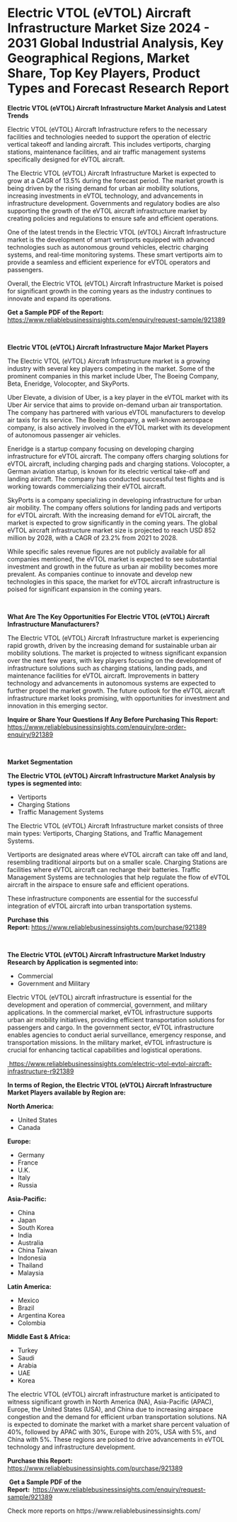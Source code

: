 <p><h1>Electric VTOL (eVTOL) Aircraft Infrastructure Market Size 2024 - 2031 Global Industrial Analysis, Key Geographical Regions, Market Share, Top Key Players, Product Types and Forecast Research Report</h1></p><p><strong>Electric VTOL (eVTOL) Aircraft Infrastructure Market Analysis and Latest Trends</strong></p>
<p><p>Electric VTOL (eVTOL) Aircraft Infrastructure refers to the necessary facilities and technologies needed to support the operation of electric vertical takeoff and landing aircraft. This includes vertiports, charging stations, maintenance facilities, and air traffic management systems specifically designed for eVTOL aircraft.</p><p>The Electric VTOL (eVTOL) Aircraft Infrastructure Market is expected to grow at a CAGR of 13.5% during the forecast period. The market growth is being driven by the rising demand for urban air mobility solutions, increasing investments in eVTOL technology, and advancements in infrastructure development. Governments and regulatory bodies are also supporting the growth of the eVTOL aircraft infrastructure market by creating policies and regulations to ensure safe and efficient operations.</p><p>One of the latest trends in the Electric VTOL (eVTOL) Aircraft Infrastructure market is the development of smart vertiports equipped with advanced technologies such as autonomous ground vehicles, electric charging systems, and real-time monitoring systems. These smart vertiports aim to provide a seamless and efficient experience for eVTOL operators and passengers.</p><p>Overall, the Electric VTOL (eVTOL) Aircraft Infrastructure Market is poised for significant growth in the coming years as the industry continues to innovate and expand its operations.</p></p>
<p><strong>Get a Sample PDF of the Report:&nbsp;</strong> <a href="https://www.reliablebusinessinsights.com/enquiry/request-sample/921389">https://www.reliablebusinessinsights.com/enquiry/request-sample/921389</a></p>
<p>&nbsp;</p>
<p><strong>Electric VTOL (eVTOL) Aircraft Infrastructure Major Market Players</strong></p>
<p><p>The Electric VTOL (eVTOL) Aircraft Infrastructure market is a growing industry with several key players competing in the market. Some of the prominent companies in this market include Uber, The Boeing Company, Beta, Eneridge, Volocopter, and SkyPorts.</p><p>Uber Elevate, a division of Uber, is a key player in the eVTOL market with its Uber Air service that aims to provide on-demand urban air transportation. The company has partnered with various eVTOL manufacturers to develop air taxis for its service. The Boeing Company, a well-known aerospace company, is also actively involved in the eVTOL market with its development of autonomous passenger air vehicles.</p><p>Eneridge is a startup company focusing on developing charging infrastructure for eVTOL aircraft. The company offers charging solutions for eVTOL aircraft, including charging pads and charging stations. Volocopter, a German aviation startup, is known for its electric vertical take-off and landing aircraft. The company has conducted successful test flights and is working towards commercializing their eVTOL aircraft.</p><p>SkyPorts is a company specializing in developing infrastructure for urban air mobility. The company offers solutions for landing pads and vertiports for eVTOL aircraft. With the increasing demand for eVTOL aircraft, the market is expected to grow significantly in the coming years. The global eVTOL aircraft infrastructure market size is projected to reach USD 852 million by 2028, with a CAGR of 23.2% from 2021 to 2028.</p><p>While specific sales revenue figures are not publicly available for all companies mentioned, the eVTOL market is expected to see substantial investment and growth in the future as urban air mobility becomes more prevalent. As companies continue to innovate and develop new technologies in this space, the market for eVTOL aircraft infrastructure is poised for significant expansion in the coming years.</p></p>
<p>&nbsp;</p>
<p><strong>What Are The Key Opportunities For Electric VTOL (eVTOL) Aircraft Infrastructure Manufacturers?</strong></p>
<p><p>The Electric VTOL (eVTOL) Aircraft Infrastructure market is experiencing rapid growth, driven by the increasing demand for sustainable urban air mobility solutions. The market is projected to witness significant expansion over the next few years, with key players focusing on the development of infrastructure solutions such as charging stations, landing pads, and maintenance facilities for eVTOL aircraft. Improvements in battery technology and advancements in autonomous systems are expected to further propel the market growth. The future outlook for the eVTOL aircraft infrastructure market looks promising, with opportunities for investment and innovation in this emerging sector.</p></p>
<p><strong>Inquire or Share Your Questions If Any Before Purchasing This Report:</strong> <a href="https://www.reliablebusinessinsights.com/enquiry/pre-order-enquiry/921389">https://www.reliablebusinessinsights.com/enquiry/pre-order-enquiry/921389</a></p>
<p>&nbsp;</p>
<p><strong>Market Segmentation</strong></p>
<p><strong>The Electric VTOL (eVTOL) Aircraft Infrastructure Market Analysis by types is segmented into:</strong></p>
<p><ul><li>Vertiports</li><li>Charging Stations</li><li>Traffic Management Systems</li></ul></p>
<p><p>The Electric VTOL (eVTOL) Aircraft Infrastructure market consists of three main types: Vertiports, Charging Stations, and Traffic Management Systems. </p><p>Vertiports are designated areas where eVTOL aircraft can take off and land, resembling traditional airports but on a smaller scale. Charging Stations are facilities where eVTOL aircraft can recharge their batteries. Traffic Management Systems are technologies that help regulate the flow of eVTOL aircraft in the airspace to ensure safe and efficient operations. </p><p>These infrastructure components are essential for the successful integration of eVTOL aircraft into urban transportation systems.</p></p>
<p><strong>Purchase this Report:&nbsp;</strong><a href="https://www.reliablebusinessinsights.com/purchase/921389">https://www.reliablebusinessinsights.com/purchase/921389</a></p>
<p>&nbsp;</p>
<p><strong>The Electric VTOL (eVTOL) Aircraft Infrastructure Market Industry Research by Application is segmented into:</strong></p>
<p><ul><li>Commercial</li><li>Government and Military</li></ul></p>
<p><p>Electric VTOL (eVTOL) aircraft infrastructure is essential for the development and operation of commercial, government, and military applications. In the commercial market, eVTOL infrastructure supports urban air mobility initiatives, providing efficient transportation solutions for passengers and cargo. In the government sector, eVTOL infrastructure enables agencies to conduct aerial surveillance, emergency response, and transportation missions. In the military market, eVTOL infrastructure is crucial for enhancing tactical capabilities and logistical operations.</p></p>
<p><a href="https://www.reliablebusinessinsights.com/electric-vtol-evtol-aircraft-infrastructure-r921389">&nbsp;https://www.reliablebusinessinsights.com/electric-vtol-evtol-aircraft-infrastructure-r921389</a></p>
<p><strong>In terms of Region, the Electric VTOL (eVTOL) Aircraft Infrastructure Market Players available by Region are:</strong></p>
<p>
    <p> <strong> North America: </strong>
        <ul>
            <li>United States</li>
            <li>Canada</li>
        </ul>
        </p> 
    <p> <strong> Europe: </strong>
        <ul>
            <li>Germany</li>
            <li>France</li>
            <li>U.K.</li>
            <li>Italy</li>
            <li>Russia</li>
        </ul>
        </p> 
    <p> <strong> Asia-Pacific: </strong>
        <ul>
            <li>China</li>
            <li>Japan</li>
            <li>South Korea</li>
            <li>India</li>
            <li>Australia</li>
            <li>China Taiwan</li>
            <li>Indonesia</li>
            <li>Thailand</li>
            <li>Malaysia</li>
        </ul>
        </p> 
    <p> <strong> Latin America: </strong>
        <ul>
            <li>Mexico</li>
            <li>Brazil</li>
            <li>Argentina Korea</li>
            <li>Colombia</li>
        </ul>
        </p> 
    <p> <strong> Middle East & Africa: </strong>
        <ul>
            <li>Turkey</li>
            <li>Saudi</li>
            <li>Arabia</li>
            <li>UAE</li>
            <li>Korea</li>
        </ul>
    </p>
    </p>
<p><p>The electric VTOL (eVTOL) aircraft infrastructure market is anticipated to witness significant growth in North America (NA), Asia-Pacific (APAC), Europe, the United States (USA), and China due to increasing airspace congestion and the demand for efficient urban transportation solutions. NA is expected to dominate the market with a market share percent valuation of 40%, followed by APAC with 30%, Europe with 20%, USA with 5%, and China with 5%. These regions are poised to drive advancements in eVTOL technology and infrastructure development.</p></p>
<p><strong>Purchase this Report: </strong><a href="https://www.reliablebusinessinsights.com/purchase/921389">https://www.reliablebusinessinsights.com/purchase/921389</a></p>
<p>&nbsp;<strong>Get a Sample PDF of the Report:&nbsp;&nbsp;</strong><a href="https://www.reliablebusinessinsights.com/enquiry/request-sample/921389">https://www.reliablebusinessinsights.com/enquiry/request-sample/921389</a></p>
<p><strong></strong></p>
<p>Check more reports on https://www.reliablebusinessinsights.com/</p>